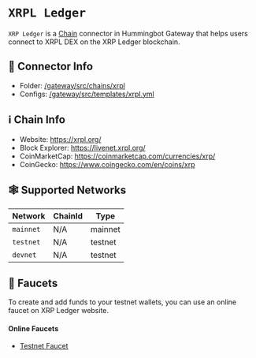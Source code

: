 # `XRPL Ledger`

`XRP Ledger` is a [Chain](/chains) connector in Hummingbot Gateway that helps users connect to XRPL DEX on the XRP Ledger blockchain.

## 📁 Connector Info

* Folder: [/gateway/src/chains/xrpl](https://github.com/hummingbot/gateway/tree/development/src/chains/xrpl)
* Configs: [/gateway/src/templates/xrpl.yml](https://github.com/hummingbot/gateway/blob/development/src/templates/xrpl.yml)

## ℹ️ Chain Info

* Website: <https://xrpl.org/>
* Block Explorer:  <https://livenet.xrpl.org/>
* CoinMarketCap: <https://coinmarketcap.com/currencies/xrp/>
* CoinGecko: <https://www.coingecko.com/en/coins/xrp>

## 🕸️ Supported Networks

| Network | ChainId | Type |
|---------|---------|------|
| `mainnet` | N/A | mainnet |
| `testnet` | N/A | testnet |
| `devnet` | N/A | testnet |

## 🚰 Faucets

To create and add funds to your testnet wallets, you can use an online faucet on XRP Ledger website.

#### Online Faucets
- [Testnet Faucet](https://xrpl.org/xrp-testnet-faucet.html)
